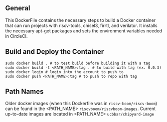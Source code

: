 General
-------
This DockerFile contains the necessary steps to build a Docker container that can run
projects with riscv-tools, chisel3, firrtl, and verilator. It installs the necessary
apt-get packages and sets the environment variables needed in CircleCI.

Build and Deploy the Container
------------------------------

    sudo docker build . # to test build before building it with a tag
    sudo docker build -t <PATH_NAME>:tag . # to build with tag (ex. 0.0.3)
    sudo docker login # login into the account to push to
    sudo docker push <PATH_NAME>:tag # to push to repo with tag

Path Names
----------
Older docker images (when this Dockerfile was in `riscv-boom/riscv-boom`) can be found in the <PATH_NAME> `riscvboom/riscvboom-images`.
Current up-to-date images are located in <PATH_NAME> `ucbbar/chipyard-image`
